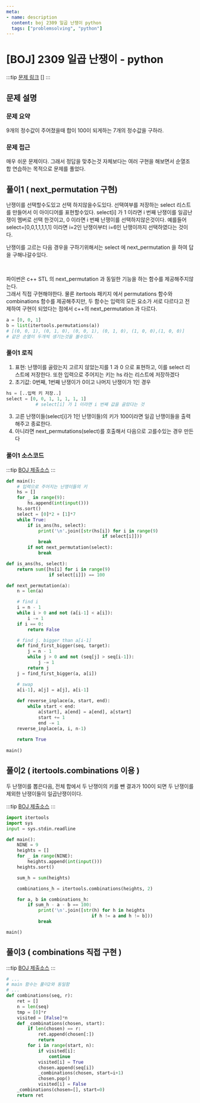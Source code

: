 ```yaml
---
meta:
- name: description
  content: boj 2309 일곱 난쟁이 python
  tags: ["problemsolving", "python"]
---
```

# [BOJ] 2309 일곱 난쟁이 - python
:::tip
[문제 링크](https://www.acmicpc.net/problem/2309)
[]
:::

## 문제 설명

### 문제 요약
9개의 정수값이 주어졌을때
합이 100이 되게하는 7개의 정수값을 구하라.

### 문제 접근

매우 쉬운 문제이다. 그래서 정답을 맞추는것 자체보다는 
여러 구현을 해보면서 순열조합 연습하는 목적으로 문제를 풀었다.

## 풀이1 ( next_permutation 구현)

난쟁이를 선택할수도있고 선택 하지않을수도있다.
선택여부를 저장하는 select 리스트를 만들어서 이 아이디어를 표현할수있다.
select[i] 가 1 이라면 i 번째 난쟁이를 일곱난쟁이 멤버로 선택 한것이고,
0 이라면 i 번째 난쟁이를 선택하지않은것이다. 
예를들어 select=[0,0,1,1,1,1,1] 이라면 
i=2인 난쟁이부터 i=6인 난쟁이까지 선택하였다는 것이다. 

난쟁이를 고르는 다음 경우을 구하기위해서는 select 에 next_permutation 을 하여 답을 구해나갈수있다.

<br>

파이썬은 c++ STL 의 next_permutation 과 동일한 기능을 하는 함수를 제공해주지않는다.  
그래서 직접 구현해야한다. 
물론 itertools 패키지 에서 permutations 함수와 combinations 함수를 제공해주지만, 두 함수는 입력의 모든 요소가 서로 다르다고 전제하여 구현이 되었다는 점에서 c++의 next_permutation 과 다르다.

``` python
a = [0, 0, 1]
b = list(itertools.permutations(a))
# [(0, 0, 1), (0, 1, 0), (0, 0, 1), (0, 1, 0), (1, 0, 0),(1, 0, 0)]
# 같은 순열이 두개씩 생기는것을 볼수있다.  
```


### 풀이1 로직

1. 표현: 난쟁이를 골랐는지 고르지 않았는지를 1 과 0 으로 표현하고, 이를 select 리스트에 저장한다.  또한 입력으로 주어지는 키는 hs 라는 리스트에 저장하겠다
2. 초기값: 0번째, 1번째 난쟁이가 0이고 나머지 난쟁이가 1인 경우

``` python
hs = [..입력 키 저장..]
select = [0, 0, 1, 1, 1, 1, 1]
		   # select[i] 가 1 이라면 i 번째 값을 골랐다는 것 
```

3. 고른 난쟁이들(select[i]가 1인 난쟁이들)의 키가 100이라면 일곱 난쟁이들을 출력해주고 종료한다.
4. 아니라면 next_permutations(select)를 호출해서 다음으로 고를수있는 경우 만든다


### 풀이1 소스코드

:::tip
[BOJ 제출소스](https://www.acmicpc.net/source/28934470)
:::

``` python
def main():
    # 입력으로 주어지는 난쟁이들의 키
    hs = []
    for _ in range(9):
        hs.append(int(input()))
    hs.sort()
    select = [0]*2 + [1]*7
    while True:
        if is_ans(hs, select):
            print('\n'.join([str(hs[i]) for i in range(9)
                                    if select[i]]))
            break
        if not next_permutation(select):
            break

def is_ans(hs, select):
    return sum([hs[i] for i in range(9)
                if select[i]]) == 100

def next_permutation(a):
    n = len(a)

    # find i
    i = n - 1
    while i > 0 and not (a[i-1] < a[i]):
        i -= 1
    if i == 0:
        return False

    # find j. bigger than a[i-1]
    def find_first_bigger(seq, target):
        j = n - 1
        while j > 0 and not (seq[j] > seq[i-1]):
            j -= 1
        return j
    j = find_first_bigger(a, a[i])

    # swap
    a[i-1], a[j] = a[j], a[i-1]
    
    def reverse_inplace(a, start, end):
        while start < end:
            a[start], a[end] = a[end], a[start]
            start += 1
            end -= 1
    reverse_inplace(a, i, n-1)
    
    return True
   
main()
```

## 풀이2 ( itertools.combinations 이용 )
두 난쟁이를 뽑은다음, 전체 합에서 두 난쟁이의 키를 뺀 결과가 100이 되면 두 난쟁이를 제외한 난쟁이들이 일곱난쟁이이다.

:::tip
[BOJ 제출소스](https://www.acmicpc.net/source/28926730)
:::

``` python
import itertools
import sys
input = sys.stdin.readline

def main():
    NINE = 9
    heights = []
    for _ in range(NINE):
        heights.append(int(input()))
    heights.sort()

    sum_h = sum(heights)

    combinations_h = itertools.combinations(heights, 2)

    for a, b in combinations_h:
        if sum_h - a - b == 100:
            print('\n'.join([str(h) for h in heights
                                if h != a and h != b]))
            break

main()
```



## 풀이3 ( combinations 직접 구현 )

:::tip
[BOJ 제출소스](https://www.acmicpc.net/source/28927475)
:::

``` python
# ...
# main 함수는 풀이2와 동일함
# ...
def combinations(seq, r):
    ret = []
    n = len(seq)
    tmp = [0]*r
    visited = [False]*n
    def _combinations(chosen, start):
        if len(chosen) == r:
            ret.append(chosen[:])
            return
        for i in range(start, n):
            if visited[i]:
                continue
            visited[i] = True
            chosen.append(seq[i])
            _combinations(chosen, start=i+1)
            chosen.pop()
            visited[i] = False
    _combinations(chosen=[], start=0)
    return ret
```
